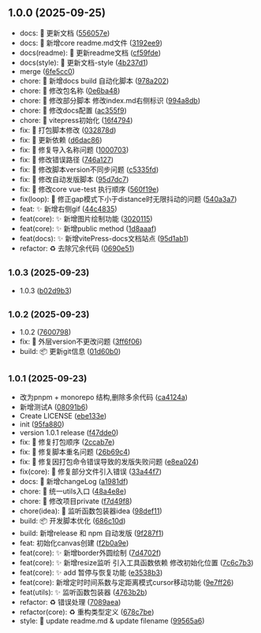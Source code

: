 ## 1.0.0 (2025-09-25)

* docs: :memo: 更新文档 ([556057e](https://github.com/LeonCry/cursor-with/commit/556057e))
* docs: :memo: 新增core readme.md文件 ([3192ee9](https://github.com/LeonCry/cursor-with/commit/3192ee9))
* docs(readme): :memo: 更新readme文档 ([cf59fde](https://github.com/LeonCry/cursor-with/commit/cf59fde))
* docs(style): :memo: 更新文档-style ([4b237d1](https://github.com/LeonCry/cursor-with/commit/4b237d1))
* merge ([6fe5cc0](https://github.com/LeonCry/cursor-with/commit/6fe5cc0))
* chore: :hammer: 新增docs build 自动化脚本 ([978a202](https://github.com/LeonCry/cursor-with/commit/978a202))
* chore: :hammer: 修改包名称 ([0e6ba48](https://github.com/LeonCry/cursor-with/commit/0e6ba48))
* chore: :hammer: 修改部分脚本 修改index.md右侧标识 ([994a8db](https://github.com/LeonCry/cursor-with/commit/994a8db))
* chore: :hammer: 修改docs配置 ([ac355f9](https://github.com/LeonCry/cursor-with/commit/ac355f9))
* chore: :hammer: vitepress初始化 ([16f4794](https://github.com/LeonCry/cursor-with/commit/16f4794))
* fix: :bug: 打包脚本修改 ([032878d](https://github.com/LeonCry/cursor-with/commit/032878d))
* fix: :bug: 更新依赖 ([d6dac86](https://github.com/LeonCry/cursor-with/commit/d6dac86))
* fix: :bug: 修复导入名称问题 ([1000703](https://github.com/LeonCry/cursor-with/commit/1000703))
* fix: :bug: 修改错误路径 ([746a127](https://github.com/LeonCry/cursor-with/commit/746a127))
* fix: :bug: 修改脚本version不同步问题 ([c5335fd](https://github.com/LeonCry/cursor-with/commit/c5335fd))
* fix: :bug: 修改自动发版脚本 ([95d7dc7](https://github.com/LeonCry/cursor-with/commit/95d7dc7))
* fix: :bug: 修改core vue-test 执行顺序 ([560f19e](https://github.com/LeonCry/cursor-with/commit/560f19e))
* fix(loop): :bug: 修正gap模式下小于distance时无限抖动的问题 ([540a3a7](https://github.com/LeonCry/cursor-with/commit/540a3a7))
* feat: :sparkles: 新增右侧gif ([44c4835](https://github.com/LeonCry/cursor-with/commit/44c4835))
* feat(core): :sparkles: 新增图片绘制功能 ([3020115](https://github.com/LeonCry/cursor-with/commit/3020115))
* feat(core): :sparkles: 新增public method ([1d8aaaf](https://github.com/LeonCry/cursor-with/commit/1d8aaaf))
* feat(docs): :sparkles: 新增vitePress-docs文档站点 ([95d1ab1](https://github.com/LeonCry/cursor-with/commit/95d1ab1))
* refactor: :recycle: 去除冗余代码 ([0690e51](https://github.com/LeonCry/cursor-with/commit/0690e51))



## <small>1.0.3 (2025-09-23)</small>

* 1.0.3 ([b02d9b3](https://github.com/LeonCry/cursor-with/commit/b02d9b3))



## <small>1.0.2 (2025-09-23)</small>

* 1.0.2 ([7600798](https://github.com/LeonCry/cursor-with/commit/7600798))
* fix: :bug: 外层version不更改问题 ([3ff6f06](https://github.com/LeonCry/cursor-with/commit/3ff6f06))
* build: :package: 更新git信息 ([01d60b0](https://github.com/LeonCry/cursor-with/commit/01d60b0))



## <small>1.0.1 (2025-09-23)</small>

* 改为pnpm + monorepo 结构,删除多余代码 ([ca4124a](https://github.com/LeonCry/cursor-with/commit/ca4124a))
* 新增测试A ([08091b6](https://github.com/LeonCry/cursor-with/commit/08091b6))
* Create LICENSE ([ebe133e](https://github.com/LeonCry/cursor-with/commit/ebe133e))
* init ([95fa880](https://github.com/LeonCry/cursor-with/commit/95fa880))
* version 1.0.1 release ([f47dde0](https://github.com/LeonCry/cursor-with/commit/f47dde0))
* fix: :bug: 修复打包顺序 ([2ccab7e](https://github.com/LeonCry/cursor-with/commit/2ccab7e))
* fix: :bug: 修复脚本重名问题 ([26b69c4](https://github.com/LeonCry/cursor-with/commit/26b69c4))
* fix: :bug: 修复因打包命令错误导致的发版失败问题 ([e8ea024](https://github.com/LeonCry/cursor-with/commit/e8ea024))
* fix(core): :bug: 修复部分文件引入错误 ([33a44f7](https://github.com/LeonCry/cursor-with/commit/33a44f7))
* docs: :memo: 新增changeLog ([a1981df](https://github.com/LeonCry/cursor-with/commit/a1981df))
* chore: :hammer: 统一utils入口 ([48a4e8e](https://github.com/LeonCry/cursor-with/commit/48a4e8e))
* chore: :hammer: 修改项目private ([f7d49f8](https://github.com/LeonCry/cursor-with/commit/f7d49f8))
* chore(idea): :hammer: 监听函数包装器idea ([98def11](https://github.com/LeonCry/cursor-with/commit/98def11))
* build: :package: 开发脚本优化 ([686c10d](https://github.com/LeonCry/cursor-with/commit/686c10d))
* build: 新增release 和 npm 自动发版 ([9f287f1](https://github.com/LeonCry/cursor-with/commit/9f287f1))
* feat: 初始化canvas创建 ([f2b0a9e](https://github.com/LeonCry/cursor-with/commit/f2b0a9e))
* feat(core): :sparkles: 新增border外圆绘制 ([7d4702f](https://github.com/LeonCry/cursor-with/commit/7d4702f))
* feat(core): :sparkles: 新增resize监听 引入工具函数依赖 修改初始化位置 ([7c6c7b3](https://github.com/LeonCry/cursor-with/commit/7c6c7b3))
* feat(core): :sparkles: add 暂停与恢复功能 ([e3538b3](https://github.com/LeonCry/cursor-with/commit/e3538b3))
* feat(core): 新增定时时间系数与定距离模式cursor移动功能 ([9e7ff26](https://github.com/LeonCry/cursor-with/commit/9e7ff26))
* feat(utils): :sparkles: 监听函数包装器 ([4763b2b](https://github.com/LeonCry/cursor-with/commit/4763b2b))
* refactor: :recycle: 错误处理 ([7089aea](https://github.com/LeonCry/cursor-with/commit/7089aea))
* refactor(core): :recycle: 重构类型定义 ([678c7be](https://github.com/LeonCry/cursor-with/commit/678c7be))
* style: :lipstick: update readme.md & update filename ([99565a6](https://github.com/LeonCry/cursor-with/commit/99565a6))



